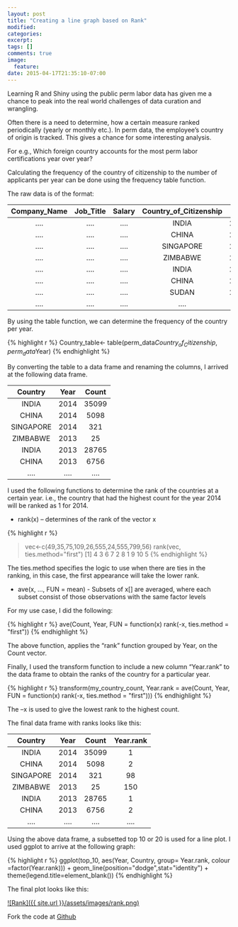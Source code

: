 ```yaml
---
layout: post
title: "Creating a line graph based on Rank"
modified:
categories: 
excerpt:
tags: []
comments: true
image:
  feature:
date: 2015-04-17T21:35:10-07:00
---
```



Learning R and Shiny using the public perm labor data has given me a chance to peak into the real world challenges of data curation and wrangling.


Often there is a need to determine, how a certain measure ranked periodically (yearly or monthly etc.). In perm data, the employee’s country of origin is tracked. This gives a chance for some interesting analysis.


For e.g., Which foreign country accounts for the most perm labor certifications year over year? 


Calculating the frequency of the country of citizenship to the number of applicants per year can be done using the frequency table function.


The raw data is of the format:

|Company_Name|Job_Title|Salary|Country_of_Citizenship|Year|
|:--------:|:------:|:-----:|:------------:|:-----:|
|….|….|….|INDIA|2014|
|….|….|….|CHINA|2014|
|….|….|….|SINGAPORE|2014|
|….|….|….|ZIMBABWE|2013|
|….|….|….|INDIA|2013|
|….|….|….|CHINA|2013|
|….|….|….|SUDAN|2012|
|….|….|….|….|….|

By using the table function, we can determine the frequency of the country per year.

{% highlight r %}
Country_table<- table(perm_data$Country_of_Citizenship, perm_data$Year)
{% endhighlight %}

By converting the table to a data frame and renaming the columns, I arrived at the following data frame.

|Country|Year|Count|
|:--------:|:------:|:-----:|
|INDIA|2014|35099|
|CHINA|2014|5098|
|SINGAPORE|2014|321|
|ZIMBABWE|2013|25|
|INDIA|2013|28765|
|CHINA|2013|6756|
|….|….|….|


I used the following functions to determine the rank of the countries at a certain year. i.e., the country that had the highest count for the year 2014 will be ranked as 1 for 2014.

* rank(x) – determines of the rank of the vector x

{% highlight r %}
> vec<-c(49,35,75,109,26,555,24,555,799,56)
> rank(vec, ties.method="first")
[1]  4  3  6  7  2  8  1  9 10  5
{% endhighlight %}

The ties.method specifies the logic to use when there are ties in the ranking, in this case, the first appearance will take the lower rank.

* ave(x, ..., FUN = mean)  - Subsets of x[] are averaged, where each subset consist of those observations with the same factor levels


For my use case, I did the following:

{% highlight r %}
ave(Count, Year, FUN = function(x) rank(-x, ties.method = "first"))
{% endhighlight %}

The above function, applies the “rank” function grouped by Year, on the Count vector.


Finally, I used the transform function to include a new column “Year.rank” to the data frame to obtain the ranks of the country for a particular year. 

{% highlight r %}
transform(my_country_count, 
                Year.rank = ave(Count, Year, 
                        FUN = function(x) rank(-x, ties.method = "first")))
{% endhighlight %}

The –x is used to give the lowest rank to the highest count.
<br>

The final data frame with ranks looks like this:

|Country|Year|Count|Year.rank
|:--------:|:------:|:-----:|:-------:|
|INDIA|2014|35099|1|
|CHINA|2014|5098|2|
|SINGAPORE|2014|321|98|
|ZIMBABWE|2013|25|150|
|INDIA|2013|28765|1|
|CHINA|2013|6756|2|
|….|….|….|….|


Using the above data frame, a subsetted top 10 or 20 is used for a line plot. I used ggplot to arrive at the following graph:

{% highlight r %}
ggplot(top_10, aes(Year, Country, group= Year.rank, colour =factor(Year.rank))) + 
  geom_line(position="dodge",stat="identity") + theme(legend.title=element_blank())
{% endhighlight %}


The final plot looks like this:


<a href="{{ site.url }}/assets/images/rank.png" rel="Rank">![Rank]({{ site.url }}/assets/images/rank.png)</a>



Fork the code at [Github](https://github.com/shyamalapriya/shiny-jobsvisualization/tree/master/perm)


